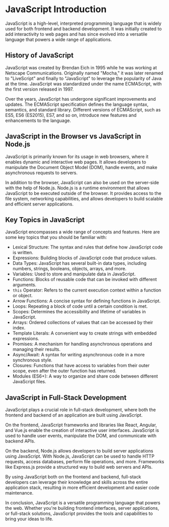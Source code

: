 # JavaScript Introduction

JavaScript is a high-level, interpreted programming language that is widely used for both frontend and backend development. It was initially created to add interactivity to web pages and has since evolved into a versatile language that powers a wide range of applications.

## History of JavaScript

JavaScript was created by Brendan Eich in 1995 while he was working at Netscape Communications. Originally named "Mocha," it was later renamed to "LiveScript" and finally to "JavaScript" to leverage the popularity of Java at the time. JavaScript was standardized under the name ECMAScript, with the first version released in 1997.

Over the years, JavaScript has undergone significant improvements and updates. The ECMAScript specification defines the language syntax, semantics, and standard library. Different versions of ECMAScript, such as ES5, ES6 (ES2015), ES7, and so on, introduce new features and enhancements to the language.

## JavaScript in the Browser vs JavaScript in Node.js

JavaScript is primarily known for its usage in web browsers, where it enables dynamic and interactive web pages. It allows developers to manipulate the Document Object Model (DOM), handle events, and make asynchronous requests to servers.

In addition to the browser, JavaScript can also be used on the server-side with the help of Node.js. Node.js is a runtime environment that allows JavaScript to be executed outside of the browser. It provides access to the file system, networking capabilities, and allows developers to build scalable and efficient server applications.

## Key Topics in JavaScript

JavaScript encompasses a wide range of concepts and features. Here are some key topics that you should be familiar with:

- Lexical Structure: The syntax and rules that define how JavaScript code is written.
- Expressions: Building blocks of JavaScript code that produce values.
- Data Types: JavaScript has several built-in data types, including numbers, strings, booleans, objects, arrays, and more.
- Variables: Used to store and manipulate data in JavaScript.
- Functions: Blocks of reusable code that can be invoked with different arguments.
- `this` Operator: Refers to the current execution context within a function or object.
- Arrow Functions: A concise syntax for defining functions in JavaScript.
- Loops: Repeating a block of code until a certain condition is met.
- Scopes: Determines the accessibility and lifetime of variables in JavaScript.
- Arrays: Ordered collections of values that can be accessed by their index.
- Template Literals: A convenient way to create strings with embedded expressions.
- Promises: A mechanism for handling asynchronous operations and managing their results.
- Async/Await: A syntax for writing asynchronous code in a more synchronous style.
- Closures: Functions that have access to variables from their outer scope, even after the outer function has returned.
- Modules (ES6+): A way to organize and share code between different JavaScript files.

## JavaScript in Full-Stack Development

JavaScript plays a crucial role in full-stack development, where both the frontend and backend of an application are built using JavaScript.

On the frontend, JavaScript frameworks and libraries like React, Angular, and Vue.js enable the creation of interactive user interfaces. JavaScript is used to handle user events, manipulate the DOM, and communicate with backend APIs.

On the backend, Node.js allows developers to build server applications using JavaScript. With Node.js, JavaScript can be used to handle HTTP requests, access databases, perform file operations, and more. Frameworks like Express.js provide a structured way to build web servers and APIs.

By using JavaScript both on the frontend and backend, full-stack developers can leverage their knowledge and skills across the entire application stack, resulting in more efficient development and easier code maintenance.

In conclusion, JavaScript is a versatile programming language that powers the web. Whether you're building frontend interfaces, server applications, or full-stack solutions, JavaScript provides the tools and capabilities to bring your ideas to life.